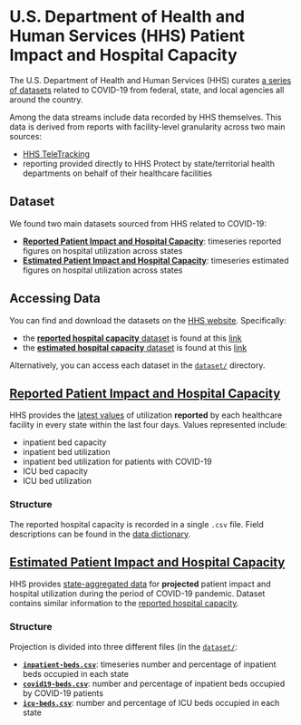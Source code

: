 # U.S. Department of Health and Human Services (HHS) Patient Impact and Hospital Capacity

The U.S. Department of Health and Human Services (HHS) curates [a series of datasets](https://healthdata.gov/search/type/dataset?query=covid-19&sort_by=changed&sort_order=DESC) related to COVID-19 from federal, state, and local agencies all around the country. 

Among the data streams include data recorded by HHS themselves. This data is derived from reports with facility-level granularity across two main sources:

- [HHS TeleTracking](https://www.teletracking.com/)
- reporting provided directly to HHS Protect by state/territorial health departments on behalf of their healthcare facilities

## Dataset

We found two main datasets sourced from HHS related to COVID-19:

- [**Reported Patient Impact and Hospital Capacity**](#reported-patient-impact-and-hospital-capacity): timeseries reported figures on hospital utilization across states
- [**Estimated Patient Impact and Hospital Capacity**](#estimated-patient-impact-and-hospital-capacity): timeseries estimated figures on hospital utilization across states

## Accessing Data

You can find and download the datasets on the [HHS website](https://healthdata.gov/search/type/dataset?query=covid-19&sort_by=changed&sort_order=DESC). Specifically:
- the [**reported hospital capacity** dataset](#reported-patient-impact-and-hospital-capacity) is found at this [link](https://healthdata.gov/dataset/covid-19-reported-patient-impact-and-hospital-capacity-state)
- the [**estimated hospital capacity** dataset](#estimated-patient-impact-and-hospital-capacity) is found at this [link](https://healthdata.gov/dataset/covid-19-estimated-patient-impact-and-hospital-capacity-state)

Alternatively, you can access each dataset in the [`dataset/`](dataset/) directory.

## [Reported Patient Impact and Hospital Capacity](https://healthdata.gov/dataset/covid-19-reported-patient-impact-and-hospital-capacity-state)

HHS provides the [latest values](https://healthdata.gov/dataset/covid-19-reported-patient-impact-and-hospital-capacity-state) of utilization **reported** by each healthcare facility in every state within the last four days. Values represented include:

- inpatient bed capacity
- inpatient bed utilization
- inpatient bed utilization for patients with COVID-19
- ICU bed capacity
- ICU bed utilization

### Structure

The reported hospital capacity is recorded in a single `.csv` file. Field descriptions can be found in the [data dictionary](https://healthdata.gov/covid-19-reported-patient-impact-and-hospital-capacity-state-data-dictionary).


## [Estimated Patient Impact and Hospital Capacity](https://healthdata.gov/dataset/covid-19-estimated-patient-impact-and-hospital-capacity-state)

HHS provides [state-aggregated data](https://healthdata.gov/dataset/covid-19-estimated-patient-impact-and-hospital-capacity-state) for **projected** patient impact and hospital utilization during the period of COVID-19 pandemic. Dataset contains similar information to the [reported hospital capacity](#reported-patient-impact-and-hospital-capacity).

### Structure

Projection is divided into three different files (in the [`dataset/`](dataset/):

- [**`inpatient-beds.csv`**](dataset/inpatient-beds.csv): timeseries number and percentage of inpatient beds occupied in each state
- [**`covid19-beds.csv`**](dataset/covid19-beds.csv): number and percentage of inpatient beds occupied by COVID-19 patients
- [**`icu-beds.csv`**](dataset/icu-beds.csv): number and percentage of ICU beds occupied in each state
